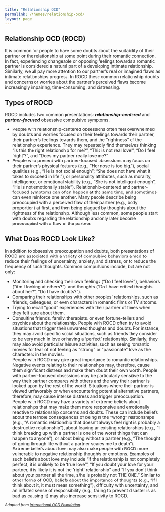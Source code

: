 ```yaml
---
title: "Relationship OCD"
permalink: /themes/relationship-ocd/
layout: page
---
```

## Relationship OCD (ROCD)
It is common for people to have some doubts about the suitability of their partner or the relationship at some point during their romantic connection. In fact, experiencing changeable or opposing feelings towards a romantic partner is considered a natural part of a developing intimate relationship. Similarly, we all pay more attention to our partner’s real or imagined flaws as intimate relationships progress. In ROCD these common relationship doubts and concerns or worries about the partner’s perceived flaws become increasingly impairing, time-consuming, and distressing.

## Types of ROCD
ROCD includes two common presentations: ***relationship-centered*** and ***partner-focused*** obsessive compulsive symptoms. 
- People with relationship-centered obsessions often feel overwhelmed by doubts and worries focused on their feelings towards their partner, their partner’s feelings towards them, and the “rightness” of the relationship experience. They may repeatedly find themselves thinking “Is this the right relationship for me?”, “This is not real love!”, “Do I feel ‘right’?”, and “Does my partner really love me?”
- People who present with partner-focused obsessions may focus on their partner’s physical features (e.g., “Her nose is too big.”), social qualities (e.g., “He is not social enough”; “She does not have what it takes to succeed in life.”), or personality attributes, such as morality, intelligence, or emotional stability (e.g., “She is not intelligent enough”, “He is not emotionally stable”).
Relationship-centered and partner-focused symptoms can often happen at the same time, and sometimes can even reinforce one another. Many people describe  being preoccupied with a perceived flaw of their partner (e.g., body proportion) at first, and then being plagued by thoughts about the rightness of the relationship. Although less common, some people start with doubts regarding the relationship and only later become preoccupied with a flaw of the partner.

## What Does ROCD Look Like?
In addition to obsessive preoccupation and doubts, both presentations of ROCD are associated with a variety of compulsive behaviors aimed to reduce their feelings of uncertainty, anxiety, and distress, or to reduce the frequency of such thoughts. Common compulsions include, but are not only:
- Monitoring and checking their own feelings (“Do I feel love?”), behaviors (“Am I looking at others?”), and thoughts (“Do I have critical thoughts about her?”, “Do I have doubts?”).
- Comparing their relationships with other peoples’ relationships, such as friends, colleagues, or even characters in romantic films or TV sitcoms.
- Trying to recall “good” experiences with their partner of times when they felt sure about them.
- Consulting friends, family, therapists, or even fortune-tellers and psychics about the relationship.
People with ROCD often try to avoid situations that trigger their unwanted thoughts and doubts. For instance, they may avoid specific social situations, such as friends they consider to be very much in love or having a ‘perfect’ relationship. Similarly, they may also avoid particular leisure activities, such as seeing romantic movies for fear of not feeling as “strong” or “passionate” love as the characters in the movies.
<br/>People with ROCD may give great importance to romantic relationships. Negative events relating to their relationships may, therefore, cause them significant distress and make them doubt their own worth. People with partner-focused obsessions may be particularly sensitive to the way their partner compares with others and the way their partner is looked upon by the rest of the world. Situations where their partner is viewed unfavorably or when encountering potential alternative partners, therefore, may cause intense distress and trigger preoccupation.
<br/>People with ROCD may have a variety of extreme beliefs about relationships that may make them more responsive and emotionally reactive to relationship concerns and doubts. These can include beliefs about the terrible consequences of being in the “wrong” relationships (e.g., “A romantic relationship that doesn’t always feel right is probably a destructive relationship”), about leaving an existing relationships (e.g., “I think breaking up with a partner is one of the worst things that can happen to anyone”), or about being without a partner (e.g., “The thought of going through life without a partner scares me to death”).
<br/>Extreme beliefs about love may also make people with ROCD more vulnerable to negative relationship thoughts or emotions. Examples of such beliefs about love may include “If the relationship is not completely perfect, it is unlikely to be ‘true love’”, “If you doubt your love for your partner, it is likely it is not the ‘right’ relationship” and “If you don’t think about your partner all the time, s/he is probably not THE ONE.”  Similar to other forms of OCD, beliefs about the importance of thoughts (e.g., “If I think about it, it must mean something”), difficulty with uncertainty, and an inflated sense of responsibility (e.g., failing to prevent disaster is as bad as causing it) may also increase sensitivity to ROCD.

<sup>*Adapted from <ins>[International OCD Foundation](https://iocdf.org/expert-opinions/relationship-ocd/)</ins>.*</sup>
